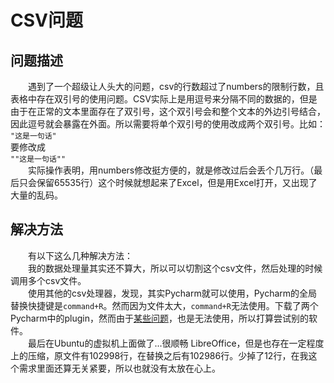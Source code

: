 # CSV问题
## 问题描述
　　遇到了一个超级让人头大的问题，csv的行数超过了numbers的限制行数，且表格中存在双引号的使用问题。CSV实际上是用逗号来分隔不同的数据的，但是由于在正常的文本里面存在了双引号，这个双引号会和整个文本的外边引号结合，因此逗号就会暴露在外面。所以需要将单个双引号的使用改成两个双引号。比如：  
`"这是一句话" `  
要修改成  
`""这是一句话""`  
　　实际操作表明，用numbers修改挺方便的，就是修改过后会丢个几万行。（最后只会保留65535行）这个时候就想起来了Excel，但是用Excel打开，又出现了大量的乱码。
## 解决方法
　　有以下这么几种解决方法：  
　　我的数据处理量其实还不算大，所以可以切割这个csv文件，然后处理的时候调用多个csv文件。  
　　使用其他的csv处理器，发现，其实Pycharm就可以使用，Pycharm的全局替换快捷键是`command+R`。然而因为文件太大，`command+R`无法使用。下载了两个Pycharm中的plugin，然而由于[某些问题](https://intellij-support.jetbrains.com/hc/en-us/community/posts/360006749739--IntelliJ-Plugin-Error-Plugin-Python-is-incompatible-target-build-range-is-192-7142-to-192-)，也是无法使用，所以打算尝试别的软件。
　　![]()  
　　最后在Ubuntu的虚拟机上面做了...很顺畅 LibreOffice，但是也存在一定程度上的压缩，原文件有102998行，在替换之后有102986行。少掉了12行，在我这个需求里面还算无关紧要，所以也就没有太放在心上。
